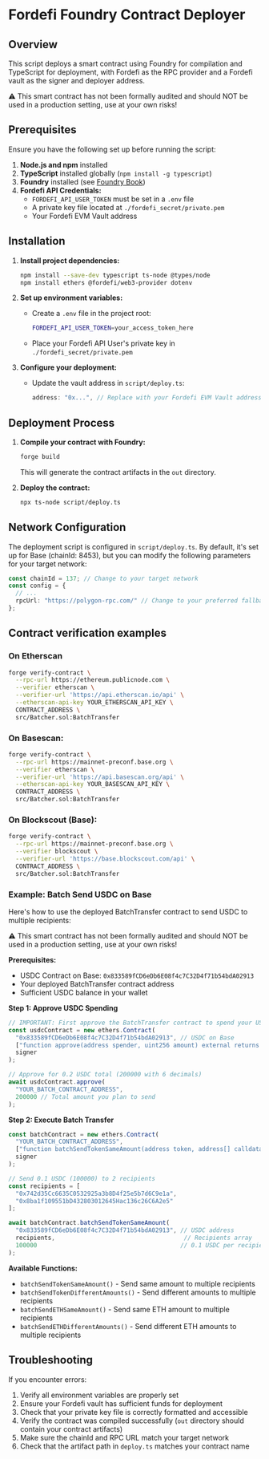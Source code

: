 # Fordefi Foundry Contract Deployer

## Overview
This script deploys a smart contract using Foundry for compilation and TypeScript for deployment, with Fordefi as the RPC provider and a Fordefi vault as the signer and deployer address.

⚠️ This smart contract has not been formally audited and should NOT be used in a production setting, use at your own risks!

## Prerequisites
Ensure you have the following set up before running the script:

1. **Node.js and npm** installed
2. **TypeScript** installed globally (`npm install -g typescript`)
3. **Foundry** installed (see [Foundry Book](https://book.getfoundry.sh/getting-started/installation))
4. **Fordefi API Credentials:**
   - `FORDEFI_API_USER_TOKEN` must be set in a `.env` file
   - A private key file located at `./fordefi_secret/private.pem`
   - Your Fordefi EVM Vault address

## Installation

1. **Install project dependencies:**
   ```sh
   npm install --save-dev typescript ts-node @types/node
   npm install ethers @fordefi/web3-provider dotenv
   ```

2. **Set up environment variables:**
   - Create a `.env` file in the project root:
     ```sh
     FORDEFI_API_USER_TOKEN=your_access_token_here
     ```
   - Place your Fordefi API User's private key in `./fordefi_secret/private.pem`

3. **Configure your deployment:**
   - Update the vault address in `script/deploy.ts`:
     ```typescript
     address: "0x...", // Replace with your Fordefi EVM Vault address
     ```

## Deployment Process

1. **Compile your contract with Foundry:**
   ```sh
   forge build
   ```
   This will generate the contract artifacts in the `out` directory.

2. **Deploy the contract:**
   ```sh
   npx ts-node script/deploy.ts
   ```

## Network Configuration

The deployment script is configured in `script/deploy.ts`. By default, it's set up for Base (chainId: 8453), but you can modify the following parameters for your target network:

```typescript
const chainId = 137; // Change to your target network
const config = {
  // ...
  rpcUrl: "https://polygon-rpc.com/" // Change to your preferred fallback RPC
};
```

## Contract verification examples

### On Etherscan
```bash
forge verify-contract \
  --rpc-url https://ethereum.publicnode.com \
  --verifier etherscan \
  --verifier-url 'https://api.etherscan.io/api' \
  --etherscan-api-key YOUR_ETHERSCAN_API_KEY \
  CONTRACT_ADDRESS \
  src/Batcher.sol:BatchTransfer
```

### On Basescan:
```bash
forge verify-contract \
  --rpc-url https://mainnet-preconf.base.org \
  --verifier etherscan \
  --verifier-url 'https://api.basescan.org/api' \
  --etherscan-api-key YOUR_BASESCAN_API_KEY \
  CONTRACT_ADDRESS \
  src/Batcher.sol:BatchTransfer
```
### On Blockscout (Base):
```bash
forge verify-contract \
  --rpc-url https://mainnet-preconf.base.org \
  --verifier blockscout \
  --verifier-url 'https://base.blockscout.com/api' \
  CONTRACT_ADDRESS \
  src/Batcher.sol:BatchTransfer
```

### Example: Batch Send USDC on Base

Here's how to use the deployed BatchTransfer contract to send USDC to multiple recipients:

⚠️ This smart contract has not been formally audited and should NOT be used in a production setting, use at your own risks!

**Prerequisites:**
- USDC Contract on Base: `0x833589fCD6eDb6E08f4c7C32D4f71b54bdA02913`
- Your deployed BatchTransfer contract address
- Sufficient USDC balance in your wallet

**Step 1: Approve USDC Spending**
```javascript
// IMPORTANT: First approve the BatchTransfer contract to spend your USDC
const usdcContract = new ethers.Contract(
  "0x833589fCD6eDb6E08f4c7C32D4f71b54bdA02913", // USDC on Base
  ["function approve(address spender, uint256 amount) external returns (bool)"],
  signer
);

// Approve for 0.2 USDC total (200000 with 6 decimals)
await usdcContract.approve(
  "YOUR_BATCH_CONTRACT_ADDRESS",
  200000 // Total amount you plan to send
);
```

**Step 2: Execute Batch Transfer**
```javascript
const batchContract = new ethers.Contract(
  "YOUR_BATCH_CONTRACT_ADDRESS",
  ["function batchSendTokenSameAmount(address token, address[] calldata recipients, uint256 amountPerRecipient) external"],
  signer
);

// Send 0.1 USDC (100000) to 2 recipients
const recipients = [
  "0x742d35Cc6635C0532925a3b8D4f25e5b7d6C9e1a",
  "0x8ba1f109551bD432803012645Hac136c26C6A2e5"
];

await batchContract.batchSendTokenSameAmount(
  "0x833589fCD6eDb6E08f4c7C32D4f71b54bdA02913", // USDC address
  recipients,                                    // Recipients array
  100000                                        // 0.1 USDC per recipient (6 decimals)
);
```

**Available Functions:**
- `batchSendTokenSameAmount()` - Send same amount to multiple recipients
- `batchSendTokenDifferentAmounts()` - Send different amounts to multiple recipients
- `batchSendETHSameAmount()` - Send same ETH amount to multiple recipients
- `batchSendETHDifferentAmounts()` - Send different ETH amounts to multiple recipients

## Troubleshooting

If you encounter errors:
1. Verify all environment variables are properly set
2. Ensure your Fordefi vault has sufficient funds for deployment
3. Check that your private key file is correctly formatted and accessible
4. Verify the contract was compiled successfully (`out` directory should contain your contract artifacts)
5. Make sure the chainId and RPC URL match your target network
6. Check that the artifact path in `deploy.ts` matches your contract name